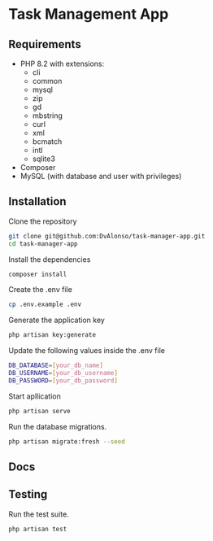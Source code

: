 # Task Management App

## Requirements

-   PHP 8.2 with extensions:
    -   cli
    -   common
    -   mysql
    -   zip
    -   gd
    -   mbstring
    -   curl
    -   xml
    -   bcmatch
    -   intl
    -   sqlite3
-   Composer
-   MySQL (with database and user with privileges)

## Installation

Clone the repository

```sh
git clone git@github.com:DvAlonso/task-manager-app.git
cd task-manager-app
```

Install the dependencies

```sh
composer install
```

Create the .env file

```sh
cp .env.example .env
```

Generate the application key

```sh
php artisan key:generate
```

Update the following values inside the .env file

```sh
DB_DATABASE=[your_db_name]
DB_USERNAME=[your_db_username]
DB_PASSWORD=[your_db_password]
```

Start apllication

```sh
php artisan serve
```

Run the database migrations.

```sh
php artisan migrate:fresh --seed
```

## Docs

## Testing

Run the test suite.

```sh
php artisan test
```
